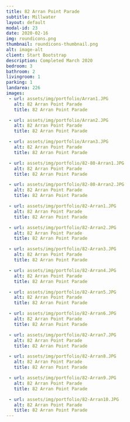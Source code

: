 ```yaml
---
title: 82 Arran Point Parade
subtitle: Millwater
layout: default
modal-id: 23
date: 2020-02-16
img: roundicons.png
thumbnail: roundicons-thumbnail.png
alt: image-alt
client: Start Bootstrap
description: Completed March 2020
bedroom: 3
bathroom: 2
livingroom: 1
parking: 1
landarea: 226
images:
 - url: assets/img/portfolio/Arran1.JPG
   alt: 82 Arran Point Parade
   title: 82 Arran Point Parade

 - url: assets/img/portfolio/Arran2.JPG
   alt: 82 Arran Point Parade
   title: 82 Arran Point Parade

 - url: assets/img/portfolio/Arran3.JPG
   alt: 82 Arran Point Parade
   title: 82 Arran Point Parade

 - url: assets/img/portfolio/82-80-Arran1.JPG
   alt: 82 Arran Point Parade
   title: 82 Arran Point Parade

 - url: assets/img/portfolio/82-80-Arran2.JPG
   alt: 82 Arran Point Parade
   title: 82 Arran Point Parade

 - url: assets/img/portfolio/82-Arran1.JPG
   alt: 82 Arran Point Parade
   title: 82 Arran Point Parade

 - url: assets/img/portfolio/82-Arran2.JPG
   alt: 82 Arran Point Parade
   title: 82 Arran Point Parade

 - url: assets/img/portfolio/82-Arran3.JPG
   alt: 82 Arran Point Parade
   title: 82 Arran Point Parade

 - url: assets/img/portfolio/82-Arran4.JPG
   alt: 82 Arran Point Parade
   title: 82 Arran Point Parade

 - url: assets/img/portfolio/82-Arran5.JPG
   alt: 82 Arran Point Parade
   title: 82 Arran Point Parade

 - url: assets/img/portfolio/82-Arran6.JPG
   alt: 82 Arran Point Parade
   title: 82 Arran Point Parade

 - url: assets/img/portfolio/82-Arran7.JPG
   alt: 82 Arran Point Parade
   title: 82 Arran Point Parade

 - url: assets/img/portfolio/82-Arran8.JPG
   alt: 82 Arran Point Parade
   title: 82 Arran Point Parade

 - url: assets/img/portfolio/82-Arran9.JPG
   alt: 82 Arran Point Parade
   title: 82 Arran Point Parade

 - url: assets/img/portfolio/82-Arran10.JPG
   alt: 82 Arran Point Parade
   title: 82 Arran Point Parade
---
```

